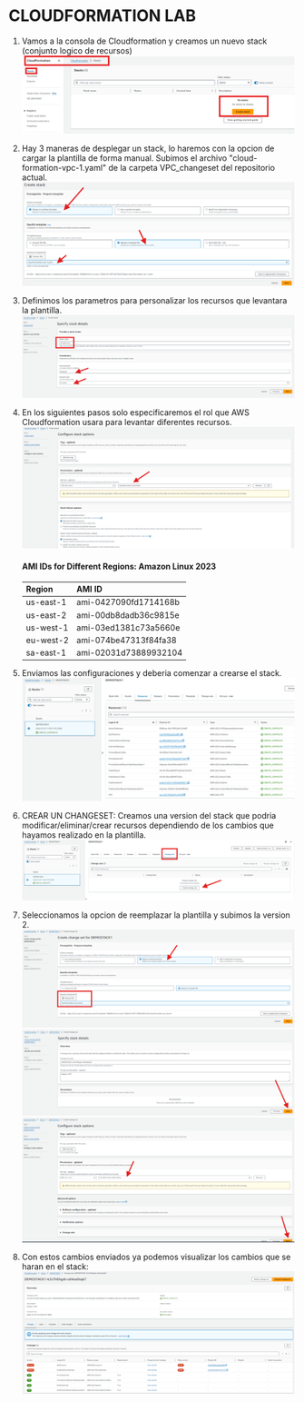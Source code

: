 # CLOUDFORMATION LAB

1. Vamos a la consola de Cloudformation y creamos un nuevo stack (conjunto logico de recursos)
![Alt text](./static/image.png)

2. Hay 3 maneras de desplegar un stack, lo haremos con la opcion de cargar la plantilla de forma manual. Subimos el archivo "cloud-formation-vpc-1.yaml" de la carpeta VPC_changeset del repositorio actual.
![Alt text](./static/image-2.png)

3. Definimos los parametros para personalizar los recursos que levantara la plantilla.
![Alt text](./static/image-3.png)

4. En los siguientes pasos solo especificaremos el rol que AWS Cloudformation usara para levantar diferentes recursos.
![Alt text](./static/image-4.png)

    #### AMI IDs for Different Regions: Amazon Linux 2023

    | Region         | AMI ID               |
    |----------------|-----------------------|
    | us-east-1      | ami-0427090fd1714168b |
    | us-east-2      | ami-00db8dadb36c9815e |
    | us-west-1      | ami-03ed1381c73a5660e  |
    | eu-west-2      | ami-074be47313f84fa38  |
    | sa-east-1      | ami-02031d73889932104  |


5. Enviamos las configuraciones y deberia comenzar a crearse el stack.
![Alt text](./static/image-5.png)

6. CREAR UN CHANGESET: Creamos una version del stack que podria modificar/eliminar/crear recursos dependiendo de los cambios que hayamos realizado en la plantilla.
![Alt text](./static/image-6.png)

7. Seleccionamos la opcion de reemplazar la plantilla y subimos la version 2. 
![Alt text](./static/image-7.png)
![Alt text](./static/image-8.png)
![Alt text](./static/image-9.png)

8. Con estos cambios enviados ya podemos visualizar los cambios que se haran en el stack: 
![Alt text](./static/image-10.png)